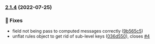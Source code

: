 ### [2.1.4](https://github.com/jayrchamp/adonis-strict-validator/compare/v2.1.2...v2.1.4) (2022-07-25)


### 🐞 Fixes

* field not being pass to computed messages correctly ([9b565c5](https://github.com/jayrchamp/adonis-strict-validator/commit/9b565c52c4d32bc10819f08a03263f5c9d195314))
* unflat rules object to get rid of sub-level keys ([036d550](https://github.com/jayrchamp/adonis-strict-validator/commit/036d55094dd4703533ed01ffc6da7840df1a27b3)), closes [#4](https://github.com/jayrchamp/adonis-strict-validator/issues/4)

